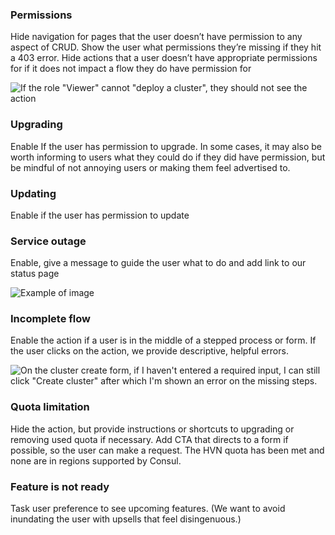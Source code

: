 ### Permissions 

Hide navigation for pages that the user doesn’t have permission to any aspect of CRUD. Show the user what permissions they’re missing if they hit a 403 error. Hide actions that a user doesn’t have appropriate permissions for if it does not impact a flow they do have permission for

![If the role "Viewer" cannot "deploy a cluster", they should not see the action](/assets/patterns/disabled-pattern-application-state.png)

### Upgrading

Enable If the user has permission to upgrade. In some cases, it may also be worth informing to users what they could do if they did have permission, but be mindful of not annoying users or making them feel advertised to. 

### Updating

Enable if the user has permission to update

### Service outage

Enable, give a message to guide the user what to do and add link to our status page

![Example of image](/assets/components/patterns/disabled-pattern-application-state.png)

### Incomplete flow

Enable the action if a user is in the middle of a stepped process or form. If the user clicks on the action, we provide descriptive, helpful errors.

![On the cluster create form, if I haven't entered a required input, I can still click "Create cluster" after which I'm shown an error on the missing steps.](/assets/components/alert/.png)

### Quota limitation

Hide the action, but provide instructions or shortcuts to upgrading or removing used quota if necessary. Add CTA that directs to a form if possible, so the user can make a request. The HVN quota has been met and none are in regions supported by Consul.

### Feature is not ready

Task user preference to see upcoming features.
(We want to avoid inundating the user with upsells that feel disingenuous.)

 